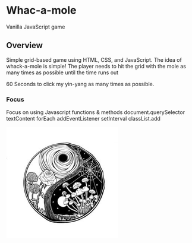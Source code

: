 # Whac-a-mole

Vanilla JavaScript game

## Overview

Simple grid-based game using HTML, CSS, and JavaScript. The idea of whack-a-mole is simple! The player needs to hit the grid with the mole as many times as possible until the time runs out

60 Seconds to click my yin-yang as many times as possible.

### Focus

Focus on using Javascript functions & methods 
document.querySelector
textContent
forEach
addEventListener
setInterval
classList.add

<img src="/yinYang.jpg" alt="Alt text" title="Optional title" style="margin-right: 1000px">
 
